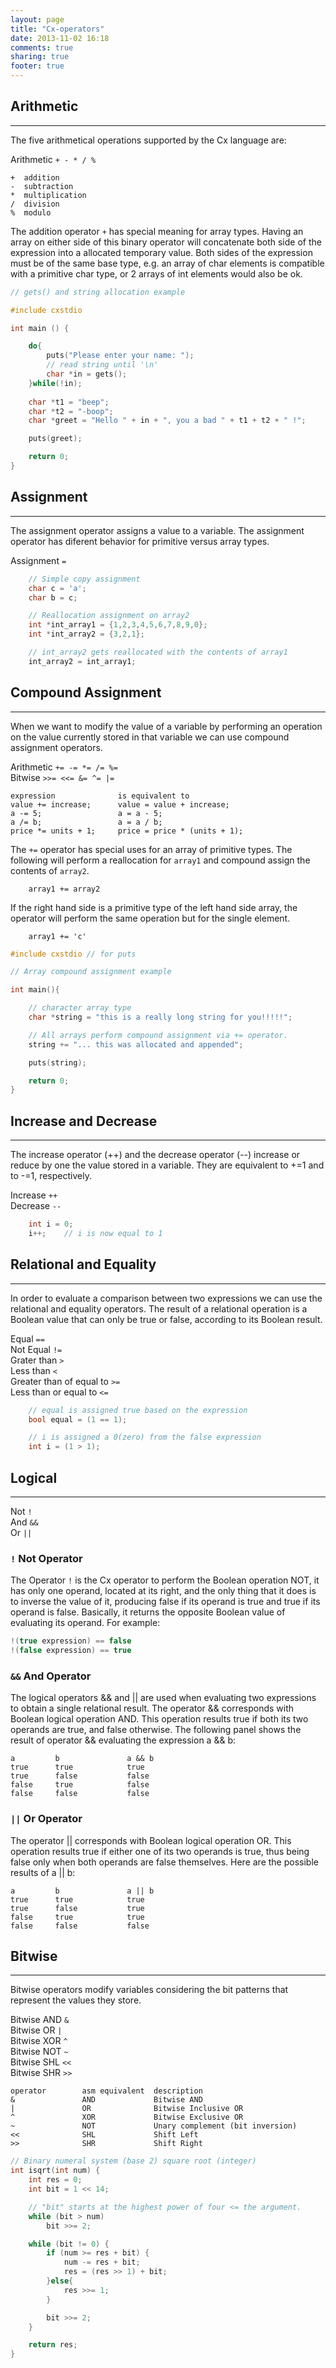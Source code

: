 ```yaml
---
layout: page
title: "Cx-operators"
date: 2013-11-02 16:18
comments: true
sharing: true
footer: true
---
```

## Arithmetic
--------------------------------------
The five arithmetical operations supported by the Cx language are:<br>

Arithmetic `+ - * / %`

	+  addition
	-  subtraction
 	*  multiplication
	/  division
	%  modulo

The addition operator `+` has special meaning for array types. Having an array on either side of
this binary operator will concatenate both side of the expression into a allocated temporary value.
Both sides of the expression must be of the same base type, e.g. an array of char elements is compatible
with a primitive char type, or 2 arrays of int elements would also be ok. 

``` cpp
// gets() and string allocation example

#include cxstdio

int main () {

    do{
        puts("Please enter your name: ");
        // read string until '\n'
        char *in = gets();
    }while(!in);
    
    char *t1 = "beep";
    char *t2 = "-boop";
    char *greet = "Hello " + in + ", you a bad " + t1 + t2 + " !";

    puts(greet);

    return 0;
}
```

## Assignment
--------------------------------------
The assignment operator assigns a value to a variable. The assignment operator
has diferent behavior for primitive versus array types.

Assignment `=`

``` cpp
	// Simple copy assignment
	char c = 'a';
	char b = c;

	// Reallocation assignment on array2
	int *int_array1 = {1,2,3,4,5,6,7,8,9,0};
	int *int_array2 = {3,2,1};

	// int_array2 gets reallocated with the contents of array1
	int_array2 = int_array1;
```

## Compound Assignment
--------------------------------------
When we want to modify the value of a variable by performing an operation on the
value currently stored in that variable we can use compound assignment
operators.<br>

Arithmetic 	`+= -= *= /= %=`<br>
Bitwise 	`>>= <<= &= ^= |=`

	expression              is equivalent to
	value += increase;      value = value + increase;
	a -= 5;                 a = a - 5;
	a /= b;                 a = a / b;
 	price *= units + 1;     price = price * (units + 1);

The `+=` operator has special uses for an array of primitive types. The following will perform
a reallocation for `array1` and compound assign the contents of `array2`.

        array1 += array2

If the right hand side is a primitive type of the left hand side array, the operator
will perform the same operation but for the single element.

        array1 += 'c'

``` cpp
#include cxstdio // for puts

// Array compound assignment example

int main(){

	// character array type
	char *string = "this is a really long string for you!!!!!";

	// All arrays perform compound assignment via += operator.
	string += "... this was allocated and appended";

	puts(string);

	return 0;
}

```

## Increase and Decrease
--------------------------------------
The increase operator (++) and the decrease operator (--) increase or
reduce by one the value stored in a variable. They are equivalent
to +=1 and to -=1, respectively.<br>

Increase `++`<br>
Decrease `--`

``` cpp
	int i = 0;
	i++;	// i is now equal to 1
```

## Relational and Equality
--------------------------------------
In order to evaluate a comparison between two expressions we can use the
relational and equality operators. The result of a relational operation is a
Boolean value that can only be true or false, according to its Boolean result.<br>

Equal `==`<br>
Not Equal `!=`<br>
Grater than `>`<br>
Less than `<`<br>
Greater than of equal to `>=`<br>
Less than or equal to `<=`<br>

``` cpp
	// equal is assigned true based on the expression
	bool equal = (1 == 1);

	// i is assigned a 0(zero) from the false expression
	int i = (1 > 1);
```

## Logical
--------------------------------------

Not `!`<br>
And `&&`<br>
Or `||`

### `!` Not Operator
The Operator `!` is the Cx operator to perform the Boolean operation NOT, it has only one operand, located at its right, and the only thing that it does is to inverse the value of it, producing false if its operand is true and true if its operand is false. Basically, it returns the opposite Boolean value of evaluating its operand. For example:

``` cpp
!(true expression) == false
!(false expression) == true
```

### `&&` And Operator
The logical operators && and || are used when evaluating two expressions to obtain a single relational result. The operator && corresponds with Boolean logical operation AND. This operation results true if both its two operands are true, and false otherwise. The following panel shows the result of operator && evaluating the expression a && b:

```
a         b               a && b
true      true            true
true      false           false
false     true            false
false     false           false
```

### `||` Or Operator
The operator || corresponds with Boolean logical operation OR. This operation results true if either one of its two operands is true, thus being false only when both operands are false themselves. Here are the possible results of a || b:

```
a         b               a || b
true      true            true
true      false           true
false     true            true
false     false           false
```

## Bitwise
--------------------------------------
Bitwise operators modify variables considering the bit patterns that represent the values they store.

Bitwise AND `&`<br>
Bitwise OR `|`<br>
Bitwise XOR `^`<br>
Bitwise NOT `~`<br>
Bitwise SHL `<<`<br>
Bitwise SHR `>>`

	operator        asm equivalent	description
	&               AND             Bitwise AND
	|               OR              Bitwise Inclusive OR
	^               XOR             Bitwise Exclusive OR
	~               NOT             Unary complement (bit inversion)
	<<              SHL             Shift Left
	>>              SHR             Shift Right

``` cpp
// Binary numeral system (base 2) square root (integer)
int isqrt(int num) {
    int res = 0;
    int bit = 1 << 14;

    // "bit" starts at the highest power of four <= the argument.
    while (bit > num)
        bit >>= 2;

    while (bit != 0) {
        if (num >= res + bit) {
            num -= res + bit;
            res = (res >> 1) + bit;
        }else{
            res >>= 1;
        }

        bit >>= 2;
    }

    return res;
}
```